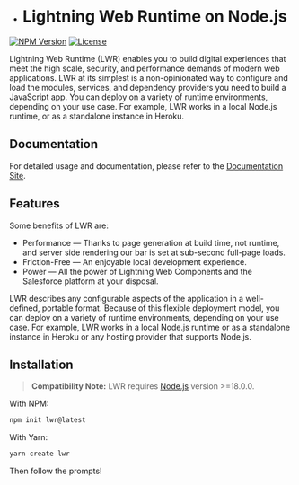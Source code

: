 -   # Lightning Web Runtime on Node.js

[![NPM Version](https://img.shields.io/npm/v/lwr)](https://www.npmjs.com/package/lwr)
[![License](https://img.shields.io/npm/l/lwr)](MIT)

Lightning Web Runtime (LWR) enables you to build digital experiences that meet the high scale, security, and performance demands of modern web applications. LWR at its simplest is a non-opinionated way to configure and load the modules, services, and dependency providers you need to build a JavaScript app. You can deploy on a variety of runtime environments, depending on your use case. For example, LWR works in a local Node.js runtime, or as a standalone instance in Heroku.

## Documentation

For detailed usage and documentation, please refer to the [Documentation Site](https://developer.salesforce.com/docs/platform/lwr).

## Features

Some benefits of LWR are:

-   Performance — Thanks to page generation at build time, not runtime, and server side rendering our bar is set at sub-second full-page loads.
-   Friction-Free — An enjoyable local development experience.
-   Power — All the power of Lightning Web Components and the Salesforce platform at your disposal.

LWR describes any configurable aspects of the application in a well-defined, portable format. Because of this flexible deployment model, you can deploy on a variety of runtime environments, depending on your use case. For example, LWR works in a local Node.js runtime or as a standalone instance in Heroku or any hosting provider that supports Node.js.

## Installation

> **Compatibility Note:**
> LWR requires [Node.js](https://nodejs.org/en/) version >=18.0.0.

With NPM:

```bash
npm init lwr@latest
```

With Yarn:

```bash
yarn create lwr
```

Then follow the prompts!
